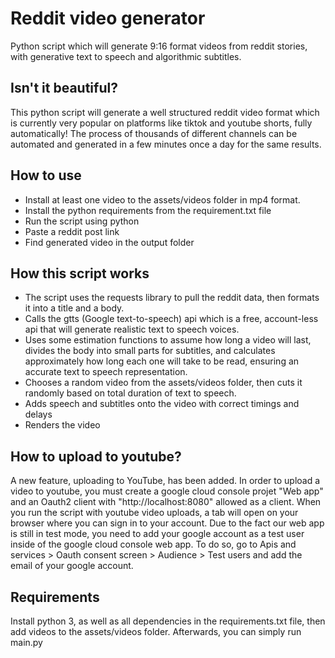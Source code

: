 # Reddit video generator
 Python script which will generate 9:16 format videos from reddit stories, with generative text to speech and algorithmic subtitles.
## Isn't it beautiful?
This python script will generate a well structured reddit video format which is currently very popular on platforms like tiktok and youtube shorts, fully automatically! The process of thousands of different channels can be automated and generated in a few minutes once a day for the same results.

## How to use
- Install at least one video to the assets/videos folder in mp4 format.
- Install the python requirements from the requirement.txt file
- Run the script using python
- Paste a reddit post link
- Find generated video in the output folder

## How this script works
- The script uses the requests library to pull the reddit data, then formats it into a title and a body.
- Calls the gtts (Google text-to-speech) api which is a free, account-less api that will generate realistic text to speech voices.
- Uses some estimation functions to assume how long a video will last, divides the body into small parts for subtitles, and calculates approximately how long each one will take to be read, ensuring an accurate text to speech representation.
- Chooses a random video from the assets/videos folder, then cuts it randomly based on total duration of text to speech.
- Adds speech and subtitles onto the video with correct timings and delays
- Renders the video

## How to upload to youtube?
A new feature, uploading to YouTube, has been added.
In order to upload a video to youtube, you must create a google cloud console projet "Web app" and an Oauth2 client with "http://localhost:8080" allowed as a client. When you run the script with youtube video uploads, a tab will open on your browser where you can sign in to your account. Due to the fact our web app is still in test mode, you need to add your google account as a test user inside of the google cloud console web app. To do so, go to Apis and services > Oauth consent screen > Audience > Test users and add the email of your google account.

## Requirements
Install python 3, as well as all dependencies in the requirements.txt file, then add videos to the assets/videos folder. Afterwards, you can simply run main.py 
